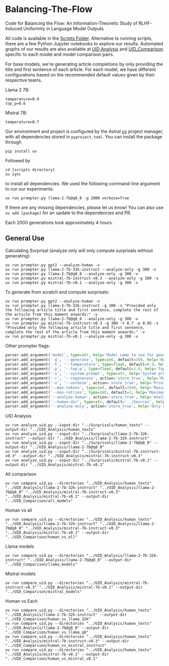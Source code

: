 # Balancing-The-Flow
Code for Balancing the Flow: An Information-Theoretic Study of RLHF-Induced Uniformity in Language Model Outputs

All code is available in the [Scripts Folder](https://github.com/NolanChai/Balancing-The-Flow/tree/main/Scripts). Alternative to running scripts, there are a few Python Jupyter notebooks to explore our results. Automated graphs of our results are also available at [UID Analysis](https://github.com/NolanChai/Balancing-The-Flow/tree/main/UID_Analysis) and [UID_Comparison](https://github.com/NolanChai/Balancing-The-Flow/tree/main/UID_Comparison) specific to each model and model comparison pairs. 

For base models, we're generating article completions by only providing the title and first sentence of each article. For each model, we have different configurations based on
the recommended default values given by their respective teams.

Llama 2 7B:
```
temperature=0.9
top_p=0.6
```

Mistral 7B:
```
temperature=0.7
```

Our environment and project is configured by the Astral [uv](https://github.com/astral-sh/uv) project manager, with all dependencies stored in `pyproject.toml`.
You can install the package through
```
pip install uv
```
Followed by
```
cd [scripts directory]
uv sync
```
to install all dependencies. We used the following command-line argument to run our experiments:
```
uv run prompter.py llama-2-7b@q8_0 -g 2000 verbose=True
```
If there are any missing dependencies, please let us know! You can also use `uv add [package]` for an update to the dependencies and PR.

Each 2000 generations took approximately 4 hours.

## General Use

Calculating Surprisal (analyze only will only compute surprisals without generating):
```
uv run prompter.py gpt2 --analyze-human -v
uv run prompter.py llama-2-7b-32k-instruct --analyze-only -g 300 -v
uv run prompter.py llama-2-7b@q8_0 --analyze-only -g 300 -v
uv run prompter.py mistral-7b-instruct-v0.3 --analyze-only -g 300 -v
uv run prompter.py mistral-7b-v0.1 --analyze-only -g 300 -v
```
To generate from scratch and compute surprisals:
```
uv run prompter.py gpt2 --analyze-human -v
uv run prompter.py llama-2-7b-32k-instruct -g 300 -s "Provided only the following article title and first sentence, complete the rest of the article from this moment onwards:" -v
uv run prompter.py llama-2-7b@q8_0 --analyze-only -g 300 -v
uv run prompter.py mistral-7b-instruct-v0.3 -g 300 -t 0.7 -p 0.95 -s "Provided only the following article title and first sentence, complete the rest of the article from this moment onwards:" -v
uv run prompter.py mistral-7b-v0.1 --analyze-only -g 300 -v
```
Other prompter flags:
```python
parser.add_argument('model', type=str, help='Model name to use for generation')
parser.add_argument('-g', '--generate', type=int, default=300, help='Number of examples to generate')
parser.add_argument('-t', '--temperature', type=float, default=0.9, help='Temperature for generation')
parser.add_argument('-p', '--top-p', type=float, default=1.0, help='Top-p (nucleus sampling) parameter')
parser.add_argument('-s', '--system-prompt', type=str, help='System prompt to prepend to each generation')
parser.add_argument('-r', '--regenerate', action='store_true', help='Regenerate existing outputs')
parser.add_argument('-v', '--verbose', action='store_true', help='Print verbose information')
parser.add_argument('--max-tokens', type=int, default=2048, help='Maximum tokens for generation')
parser.add_argument('--max-retries', type=int, default=3, help='Maximum retries for failed generations')
parser.add_argument('--analyze-human', action='store_true', help='Analyze human texts instead of generating new ones')
parser.add_argument('--human-dir', type=str, default='../Sources', help='Directory containing human texts to analyze')
parser.add_argument('--analyze-only', action='store_true', help='Only analyze surprisals without generating new texts')
```
UID Analysis
```
uv run analyze_uid.py --input-dir "../Surprisals/human_texts" --output-dir "../UID_Analysis/human_texts"
uv run analyze_uid.py --input-dir "../Surprisals/llama-2-7b-32k-instruct" --output-dir "../UID_Analysis/llama-2-7b-32k-instruct"
uv run analyze_uid.py --input-dir "../Surprisals/llama-2-7b@q8_0" --output-dir "../UID_Analysis/llama-2-7b@q8_0"
uv run analyze_uid.py --input-dir "../Surprisals/mistral-7b-instruct-v0.3" --output-dir "../UID_Analysis/mistral-7b-instruct-v0.3"
uv run analyze_uid.py --input-dir "../Surprisals/mistral-7b-v0.1" --output-dir "../UID_Analysis/mistral-7b-v0.1"
```
All comparison
```
uv run compare_uid.py --directories "../UID_Analysis/human_texts" "../UID_Analysis/llama-2-7b-32k-instruct" "../UID_Analysis/llama-2-7b@q8_0" "../UID_Analysis/mistral-7b-instruct-v0.3" "../UID_Analysis/mistral-7b-v0.1" --output-dir "../UID_Comparison/all_models"
```
Human vs all
```
uv run compare_uid.py --directories "../UID_Analysis/human_texts" "../UID_Analysis/llama-2-7b-32k-instruct" "../UID_Analysis/llama-2-7b@q8_0" "../UID_Analysis/mistral-7b-instruct-v0.3" "../UID_Analysis/mistral-7b-v0.1" --output-dir "../UID_Comparison/human_vs_all"
```
Llama models
```
uv run compare_uid.py --directories "../UID_Analysis/llama-2-7b-32k-instruct" "../UID_Analysis/llama-2-7b@q8_0" --output-dir "../UID_Comparison/llama_models"
```
Mistral models
```
uv run compare_uid.py --directories "../UID_Analysis/mistral-7b-instruct-v0.3" "../UID_Analysis/mistral-7b-v0.1" --output-dir "../UID_Comparison/mistral_models"
```
Human vs Each
```
uv run compare_uid.py --directories "../UID_Analysis/human_texts" "../UID_Analysis/llama-2-7b-32k-instruct" --output-dir "../UID_Comparison/human_vs_llama_32k"
uv run compare_uid.py --directories "../UID_Analysis/human_texts" "../UID_Analysis/llama-2-7b@q8_0" --output-dir "../UID_Comparison/human_vs_llama_q8"
uv run compare_uid.py --directories "../UID_Analysis/human_texts" "../UID_Analysis/mistral-7b-instruct-v0.3" --output-dir "../UID_Comparison/human_vs_mistral_instruct"
uv run compare_uid.py --directories "../UID_Analysis/human_texts" "../UID_Analysis/mistral-7b-v0.1" --output-dir "../UID_Comparison/human_vs_mistral_v0.1"
```
